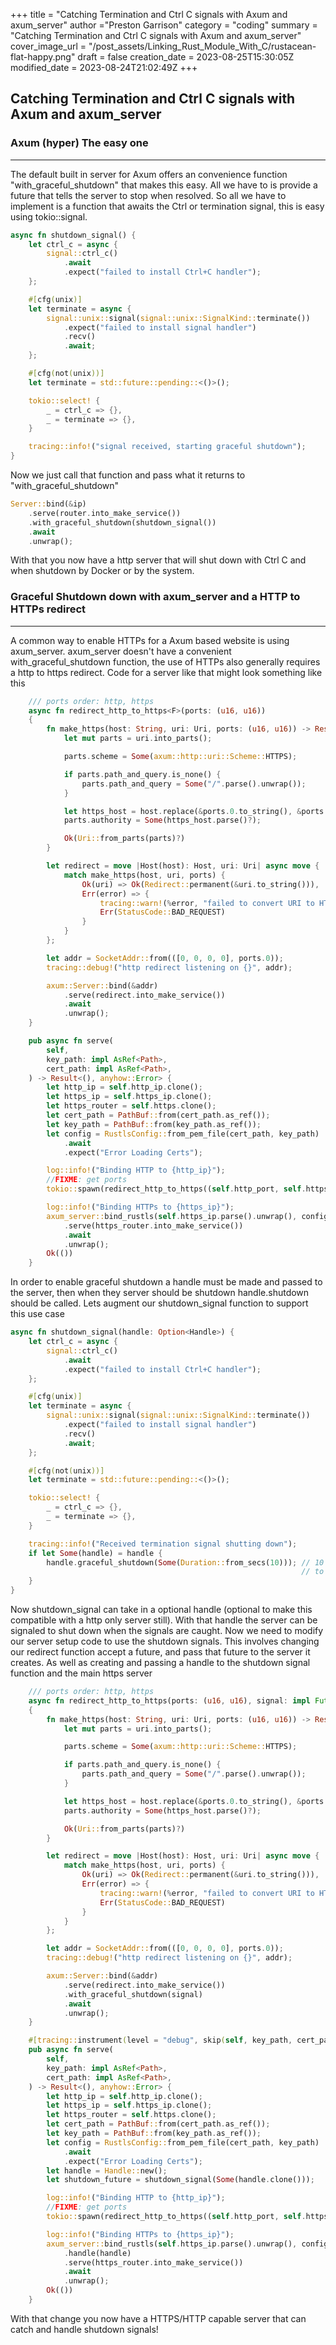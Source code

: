 +++
title = "Catching Termination and Ctrl C signals with Axum and axum_server"
author ="Preston Garrison"
category = "coding"
summary = "Catching Termination and Ctrl C signals with Axum and axum_server"
cover_image_url = "/post_assets/Linking_Rust_Module_With_C/rustacean-flat-happy.png"
draft = false
creation_date = 2023-08-25T15:30:05Z
modified_date = 2023-08-24T21:02:49Z
+++
## Catching Termination and Ctrl C signals with Axum and axum_server

### Axum (hyper) The easy one

***

The default built in server for Axum offers an convenience function "with_graceful_shutdown" that makes this easy.
All we have to is provide a future that tells the server to stop when resolved.
So all we have to implement is a function that awaits the Ctrl or termination signal, this is easy using tokio::signal.

```rust
async fn shutdown_signal() {
    let ctrl_c = async {
        signal::ctrl_c()
            .await
            .expect("failed to install Ctrl+C handler");
    };

    #[cfg(unix)]
    let terminate = async {
        signal::unix::signal(signal::unix::SignalKind::terminate())
            .expect("failed to install signal handler")
            .recv()
            .await;
    };

    #[cfg(not(unix))]
    let terminate = std::future::pending::<()>();

    tokio::select! {
        _ = ctrl_c => {},
        _ = terminate => {},
    }

    tracing::info!("signal received, starting graceful shutdown");
}
```
Now we just call that function and pass what it returns to "with_graceful_shutdown"
```rust
Server::bind(&ip)
    .serve(router.into_make_service())
    .with_graceful_shutdown(shutdown_signal())
    .await
    .unwrap();
```
With that you now have a http server that will shut down with Ctrl C and when shutdown by Docker or by the system.

### Graceful Shutdown down with axum_server and a HTTP to HTTPs redirect

***

A common way to enable HTTPs for a Axum based website is using axum_server.
axum_server doesn't have a convenient with_graceful_shutdown function, the use of HTTPs also generally requires a http to https redirect.
Code for a server like that might look something like this

```rust
    /// ports order: http, https
    async fn redirect_http_to_https<F>(ports: (u16, u16)) 
    {
        fn make_https(host: String, uri: Uri, ports: (u16, u16)) -> Result<Uri, BoxError> {
            let mut parts = uri.into_parts();

            parts.scheme = Some(axum::http::uri::Scheme::HTTPS);

            if parts.path_and_query.is_none() {
                parts.path_and_query = Some("/".parse().unwrap());
            }

            let https_host = host.replace(&ports.0.to_string(), &ports.1.to_string());
            parts.authority = Some(https_host.parse()?);

            Ok(Uri::from_parts(parts)?)
        }

        let redirect = move |Host(host): Host, uri: Uri| async move {
            match make_https(host, uri, ports) {
                Ok(uri) => Ok(Redirect::permanent(&uri.to_string())),
                Err(error) => {
                    tracing::warn!(%error, "failed to convert URI to HTTPS");
                    Err(StatusCode::BAD_REQUEST)
                }
            }
        };

        let addr = SocketAddr::from(([0, 0, 0, 0], ports.0));
        tracing::debug!("http redirect listening on {}", addr);

        axum::Server::bind(&addr)
            .serve(redirect.into_make_service())
            .await
            .unwrap();
    }

    pub async fn serve(
        self,
        key_path: impl AsRef<Path>,
        cert_path: impl AsRef<Path>,
    ) -> Result<(), anyhow::Error> {
        let http_ip = self.http_ip.clone();
        let https_ip = self.https_ip.clone();
        let https_router = self.https.clone();
        let cert_path = PathBuf::from(cert_path.as_ref());
        let key_path = PathBuf::from(key_path.as_ref());
        let config = RustlsConfig::from_pem_file(cert_path, key_path)
            .await
            .expect("Error Loading Certs");

        log::info!("Binding HTTP to {http_ip}");
        //FIXME: get ports
        tokio::spawn(redirect_http_to_https((self.http_port, self.https_port), shutdown_future));

        log::info!("Binding HTTPs to {https_ip}");
        axum_server::bind_rustls(self.https_ip.parse().unwrap(), config)
            .serve(https_router.into_make_service()) 
            .await
            .unwrap();
        Ok(())
    }
```

In order to enable graceful shutdown a handle must be made and passed to the server, then when they server should be shutdown handle.shutdown should be called.
Lets augment our shutdown_signal function to support this use case

```rust
async fn shutdown_signal(handle: Option<Handle>) {
    let ctrl_c = async {
        signal::ctrl_c()
            .await
            .expect("failed to install Ctrl+C handler");
    };

    #[cfg(unix)]
    let terminate = async {
        signal::unix::signal(signal::unix::SignalKind::terminate())
            .expect("failed to install signal handler")
            .recv()
            .await;
    };

    #[cfg(not(unix))]
    let terminate = std::future::pending::<()>();

    tokio::select! {
        _ = ctrl_c => {},
        _ = terminate => {},
    }

    tracing::info!("Received termination signal shutting down");
    if let Some(handle) = handle {
        handle.graceful_shutdown(Some(Duration::from_secs(10))); // 10 secs is how long docker will wait
                                                                 // to force shutdown
    }
}

```
Now shutdown_signal can take in a optional handle (optional to make this compatible with a http only server still).
With that handle the server can be signaled to shut down when the signals are caught.
Now we need to modify our server setup code to use the shutdown signals.
This involves changing our redirect function accept a future, and pass that future to the server it creates.
As well as creating and passing a handle to the shutdown signal function and the main https server

```rust
    /// ports order: http, https
    async fn redirect_http_to_https(ports: (u16, u16), signal: impl Future<Output = ()>) 
    {
        fn make_https(host: String, uri: Uri, ports: (u16, u16)) -> Result<Uri, BoxError> {
            let mut parts = uri.into_parts();

            parts.scheme = Some(axum::http::uri::Scheme::HTTPS);

            if parts.path_and_query.is_none() {
                parts.path_and_query = Some("/".parse().unwrap());
            }

            let https_host = host.replace(&ports.0.to_string(), &ports.1.to_string());
            parts.authority = Some(https_host.parse()?);

            Ok(Uri::from_parts(parts)?)
        }

        let redirect = move |Host(host): Host, uri: Uri| async move {
            match make_https(host, uri, ports) {
                Ok(uri) => Ok(Redirect::permanent(&uri.to_string())),
                Err(error) => {
                    tracing::warn!(%error, "failed to convert URI to HTTPS");
                    Err(StatusCode::BAD_REQUEST)
                }
            }
        };

        let addr = SocketAddr::from(([0, 0, 0, 0], ports.0));
        tracing::debug!("http redirect listening on {}", addr);

        axum::Server::bind(&addr)
            .serve(redirect.into_make_service())
            .with_graceful_shutdown(signal)
            .await
            .unwrap();
    }

    #[tracing::instrument(level = "debug", skip(self, key_path, cert_path))]
    pub async fn serve(
        self,
        key_path: impl AsRef<Path>,
        cert_path: impl AsRef<Path>,
    ) -> Result<(), anyhow::Error> {
        let http_ip = self.http_ip.clone();
        let https_ip = self.https_ip.clone();
        let https_router = self.https.clone();
        let cert_path = PathBuf::from(cert_path.as_ref());
        let key_path = PathBuf::from(key_path.as_ref());
        let config = RustlsConfig::from_pem_file(cert_path, key_path)
            .await
            .expect("Error Loading Certs");
        let handle = Handle::new();
        let shutdown_future = shutdown_signal(Some(handle.clone()));

        log::info!("Binding HTTP to {http_ip}");
        //FIXME: get ports
        tokio::spawn(redirect_http_to_https((self.http_port, self.https_port), shutdown_future));

        log::info!("Binding HTTPs to {https_ip}");
        axum_server::bind_rustls(self.https_ip.parse().unwrap(), config)
            .handle(handle)
            .serve(https_router.into_make_service()) 
            .await
            .unwrap();
        Ok(())
    }
```
With that change you now have a HTTPS/HTTP capable server that can catch and handle shutdown signals!
